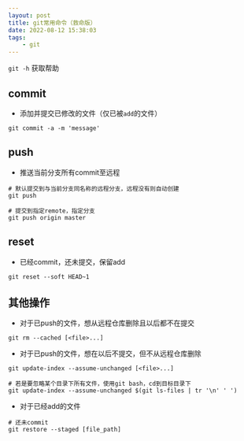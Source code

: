 ```yaml
---
layout: post
title: git常用命令（救命版）
date: 2022-08-12 15:38:03
tags: 
	- git
---
```


`git -h` 获取帮助

## commit
* 添加并提交已修改的文件（仅已被`add`的文件）
``` shell
git commit -a -m 'message'
```

## push
* 推送当前分支所有commit至远程
``` shell
# 默认提交到与当前分支同名称的远程分支，远程没有则自动创建
git push

# 提交到指定remote，指定分支
git push origin master
```

## reset
* 已经commit，还未提交，保留add
``` shell
git reset --soft HEAD~1
```

## 其他操作
* 对于已push的文件，想从远程仓库删除且以后都不在提交
``` shell
git rm --cached [<file>...]
```

* 对于已push的文件，想在以后不提交，但不从远程仓库删除
``` shell
git update-index --assume-unchanged [<file>...]

# 若是要忽略某个目录下所有文件，使用git bash，cd到目标目录下
git update-index --assume-unchanged $(git ls-files | tr '\n' ' ')
```

* 对于已经add的文件
``` shell
# 还未commit
git restore --staged [file_path]
```